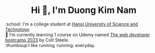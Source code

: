 <h1 align="center">Hi 👋, I'm Duong Kim Nam</h1>
:school: I'm a college student at <a href="https://hust.edu.vn/en/">Hanoi University of Science and Technology</a>. <br>
🌱 I’m currently learning 1 course on Udemy named <a href="https://www.udemy.com/course/the-web-developer-bootcamp/">The web developer bootcamp 2023</a> by Colt Steele. <br>
:thumbsup:I like running :running: everyday.

